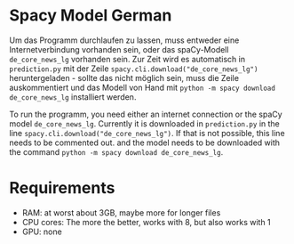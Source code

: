 # Spacy Model German

Um das Programm durchlaufen zu lassen, muss entweder eine Internetverbindung vorhanden sein, oder das spaCy-Modell `de_core_news_lg` vorhanden sein. Zur Zeit wird es automatisch in `prediction.py` mit der Zeile `spacy.cli.download("de_core_news_lg")` heruntergeladen - sollte das nicht möglich sein, muss die Zeile auskommentiert und das Modell von Hand mit `python -m spacy download de_core_news_lg` installiert werden.

To run the programm, you need either an internet connection or the spaCy model `de_core_news_lg`. Currently it is downloaded in `prediction.py` in the line `spacy.cli.download("de_core_news_lg")`. If that is not possible, this line needs to be commented out. and the model needs to be downloaded with the command `python -m spacy download de_core_news_lg`.

# Requirements

* RAM: at worst about 3GB, maybe more for longer files
* CPU cores: The more the better, works with 8, but also works with 1
* GPU: none

